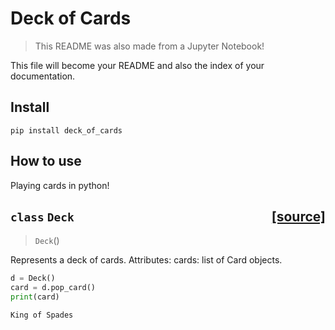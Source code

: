 # Deck of Cards
> This README was also made from a Jupyter Notebook!


This file will become your README and also the index of your documentation.

## Install

`pip install deck_of_cards`

## How to use

Playing cards in python!


<h2 id="Deck" class="doc_header"><code>class</code> <code>Deck</code><a href="https://github.com/hamelsmu/deck_of_cards/tree/master/deck_of_cards/deck.py#L9" class="source_link" style="float:right">[source]</a></h2>

> <code>Deck</code>()

Represents a deck of cards.
Attributes:
  cards: list of Card objects.


```python
d = Deck()
card = d.pop_card()
print(card)
```

    King of Spades

